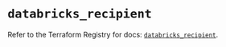 # `databricks_recipient`

Refer to the Terraform Registry for docs: [`databricks_recipient`](https://registry.terraform.io/providers/databricks/databricks/1.39.0/docs/resources/recipient).
